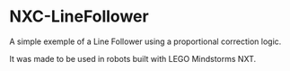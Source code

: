 # NXC-LineFollower

A simple exemple of a Line Follower using a proportional correction logic.
<p>
It was made to be used in robots built with LEGO Mindstorms NXT.
